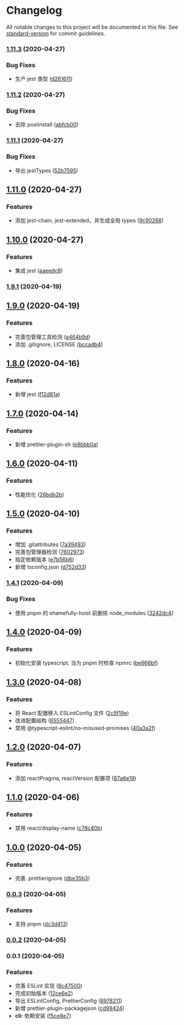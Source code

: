 # Changelog

All notable changes to this project will be documented in this file. See [standard-version](https://github.com/conventional-changelog/standard-version) for commit guidelines.

### [1.11.3](https://github.com/fjc0k/haoma/compare/v1.11.2...v1.11.3) (2020-04-27)


### Bug Fixes

* 生产 jest 类型 ([d261611](https://github.com/fjc0k/haoma/commit/d2616111b2ed85e9607854dd5702f5976bc1c904))

### [1.11.2](https://github.com/fjc0k/haoma/compare/v1.11.1...v1.11.2) (2020-04-27)


### Bug Fixes

* 去除 postinstall ([abfcb00](https://github.com/fjc0k/haoma/commit/abfcb002dac9df5ddc5ac703868a33d1d44c7cb6))

### [1.11.1](https://github.com/fjc0k/haoma/compare/v1.11.0...v1.11.1) (2020-04-27)


### Bug Fixes

* 导出 jestTypes ([52b7595](https://github.com/fjc0k/haoma/commit/52b7595b9466ca29ebad298674b5cd8c514bc114))

## [1.11.0](https://github.com/fjc0k/haoma/compare/v1.10.0...v1.11.0) (2020-04-27)


### Features

* 添加 jest-chain, jest-extended，并生成全局 types ([9c90268](https://github.com/fjc0k/haoma/commit/9c9026870fee6cc8c1430be81a3507d71e205dac))

## [1.10.0](https://github.com/fjc0k/haoma/compare/v1.9.1...v1.10.0) (2020-04-27)


### Features

* 集成 jest ([aaeedc8](https://github.com/fjc0k/haoma/commit/aaeedc86e55faacb1e25491801e068217484cfe7))

### [1.9.1](https://github.com/fjc0k/haoma/compare/v1.9.0...v1.9.1) (2020-04-19)

## [1.9.0](https://github.com/fjc0k/haoma/compare/v1.8.0...v1.9.0) (2020-04-19)


### Features

* 完善包管理工具检测 ([a464b9d](https://github.com/fjc0k/haoma/commit/a464b9da052a8e9299e32cbfa1c3a7f140b0fd76))
* 添加 .gitignore, LICENSE ([bccadb4](https://github.com/fjc0k/haoma/commit/bccadb407bfb95939c60374260d50339e2f0905c))

## [1.8.0](https://github.com/fjc0k/haoma/compare/v1.7.0...v1.8.0) (2020-04-16)

### Features

- 新增 jest ([f12d81a](https://github.com/fjc0k/haoma/commit/f12d81ac4cd508fc38c7c499ff93ceb50857356c))

## [1.7.0](https://github.com/fjc0k/haoma/compare/v1.6.0...v1.7.0) (2020-04-14)

### Features

- 新增 prettier-plugin-sh ([e8bbb0a](https://github.com/fjc0k/haoma/commit/e8bbb0a372d41e38d13d9f3888e5fbfee9584cf0))

## [1.6.0](https://github.com/fjc0k/haoma/compare/v1.5.0...v1.6.0) (2020-04-11)

### Features

- 性能优化 ([26bdb2b](https://github.com/fjc0k/haoma/commit/26bdb2b10b815bd5a267a88940fdd2fdcc60904d))

## [1.5.0](https://github.com/fjc0k/haoma/compare/v1.4.1...v1.5.0) (2020-04-10)

### Features

- 增加 .gitattributes ([7a39493](https://github.com/fjc0k/haoma/commit/7a394937002425cde35eaa5875c3485ecde8d554))
- 完善包管理器检测 ([7602973](https://github.com/fjc0k/haoma/commit/7602973794354786785cf48e7f872a038e3ce597))
- 指定依赖版本 ([e7b56b6](https://github.com/fjc0k/haoma/commit/e7b56b6cc231149322498401325125bba77dce60))
- 新增 tsconfig.json ([d752d33](https://github.com/fjc0k/haoma/commit/d752d33f3e0717836ec682a25ce2e96995f9e57f))

### [1.4.1](https://github.com/fjc0k/haoma/compare/v1.4.0...v1.4.1) (2020-04-09)

### Bug Fixes

- 使用 pnpm 的 shamefully-hoist 前删除 node_modules ([3242dc4](https://github.com/fjc0k/haoma/commit/3242dc4c4dd8e72c996d8d533d35dd2ee388e5ee))

## [1.4.0](https://github.com/fjc0k/haoma/compare/v1.3.0...v1.4.0) (2020-04-09)

### Features

- 初始化安装 typescript, 当为 pnpm 时检查 npmrc ([be666bf](https://github.com/fjc0k/haoma/commit/be666bfede2709b43fdd178ba4c317dba918e563))

## [1.3.0](https://github.com/fjc0k/haoma/compare/v1.2.0...v1.3.0) (2020-04-08)

### Features

- 将 React 配置移入 ESLintConfig 文件 ([2c5f19e](https://github.com/fjc0k/haoma/commit/2c5f19e1e695da1baa1c885436704c6a55e4ad03))
- 改进配置结构 ([6555447](https://github.com/fjc0k/haoma/commit/6555447e275033c78f72127327d2f34301ad91c4))
- 禁用 @typescript-eslint/no-misused-promises ([40a3a2f](https://github.com/fjc0k/haoma/commit/40a3a2f67bcd37ea184706ef7bddd4635aff09c1))

## [1.2.0](https://github.com/fjc0k/haoma/compare/v1.1.0...v1.2.0) (2020-04-07)

### Features

- 添加 reactPragma, reactVersion 配置项 ([87a6e19](https://github.com/fjc0k/haoma/commit/87a6e195f8f3e94ff0e211cb3c20b77aec73655c))

## [1.1.0](https://github.com/fjc0k/haoma/compare/v1.0.0...v1.1.0) (2020-04-06)

### Features

- 禁用 react/display-name ([c78c40b](https://github.com/fjc0k/haoma/commit/c78c40bcadce885c3919b78502312f1c84f4cf53))

## [1.0.0](https://github.com/fjc0k/haoma/compare/v0.0.3...v1.0.0) (2020-04-05)

### Features

- 完善 .prettierignore ([dbe35b3](https://github.com/fjc0k/haoma/commit/dbe35b3df669d7cdb88d99789b61ba374637d140))

### [0.0.3](https://github.com/fjc0k/haoma/compare/v0.0.2...v0.0.3) (2020-04-05)

### Features

- 支持 pnpm ([dc3d413](https://github.com/fjc0k/haoma/commit/dc3d413c33011cdacaabb9e5278327c865d4552f))

### [0.0.2](https://github.com/fjc0k/haoma/compare/v0.0.1...v0.0.2) (2020-04-05)

### 0.0.1 (2020-04-05)

### Features

- 完善 ESLint 实现 ([8c47500](https://github.com/fjc0k/haoma/commit/8c475003019f2608ca6bfeac301c0e02f4604c89))
- 完成初始版本 ([12ce6e2](https://github.com/fjc0k/haoma/commit/12ce6e2eff9ba3d30dd0d85ca2548a52654555ae))
- 导出 ESLintConfig, PrettierConfig ([8978211](https://github.com/fjc0k/haoma/commit/8978211c94502d772023aa91d4e23e66684f3abd))
- 新增 prettier-plugin-packagejson ([cd99424](https://github.com/fjc0k/haoma/commit/cd99424bd91bdd5ce5cc911595d4bc99f8ee6667))
- **cli:** 依赖安装 ([f5ce8e7](https://github.com/fjc0k/haoma/commit/f5ce8e7dab8287319c07711d74da511e1345a2e8))
